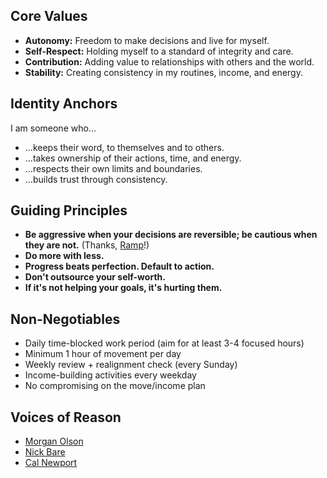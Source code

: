 ## Core Values
- **Autonomy:** Freedom to make decisions and live for myself.
- **Self-Respect:** Holding myself to a standard of integrity and care.
- **Contribution:** Adding value to relationships with others and the world.
- **Stability:** Creating consistency in my routines, income, and energy.

## Identity Anchors
I am someone who...
- ...keeps their word, to themselves and to others.
- ...takes ownership of their actions, time, and energy.
- ...respects their own limits and boundaries.
- ...builds trust through consistency.

## Guiding Principles
- **Be aggressive when your decisions are reversible; be cautious when they are not.** (Thanks, [Ramp](https://engineering.ramp.com/post/engineering-principles)!)
- **Do more with less.**
- **Progress beats perfection. Default to action.**
- **Don't outsource your self-worth.**
- **If it's not helping your goals, it's hurting them.**

## Non-Negotiables
- Daily time-blocked work period (aim for at least 3-4 focused hours)
- Minimum 1 hour of movement per day
- Weekly review + realignment check (every Sunday)
- Income-building activities every weekday
- No compromising on the move/income plan

## Voices of Reason
- [Morgan Olson](https://momomuscle.com)
- [Nick Bare](https://nickbare.com)
- [Cal Newport](https://calnewport.com)
